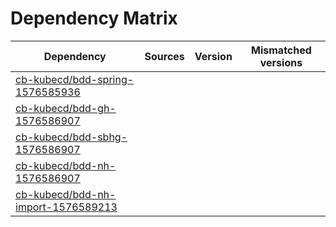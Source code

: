 # Dependency Matrix

Dependency | Sources | Version | Mismatched versions
---------- | ------- | ------- | -------------------
[cb-kubecd/bdd-spring-1576585936](https://github.com/cb-kubecd/bdd-spring-1576585936.git) |  | []() | 
[cb-kubecd/bdd-gh-1576586907](https://github.com/cb-kubecd/bdd-gh-1576586907.git) |  | []() | 
[cb-kubecd/bdd-sbhg-1576586907](https://github.com/cb-kubecd/bdd-sbhg-1576586907.git) |  | []() | 
[cb-kubecd/bdd-nh-1576586907](https://github.com/cb-kubecd/bdd-nh-1576586907.git) |  | []() | 
[cb-kubecd/bdd-nh-import-1576589213](https://github.com/cb-kubecd/bdd-nh-import-1576589213.git) |  | []() | 
